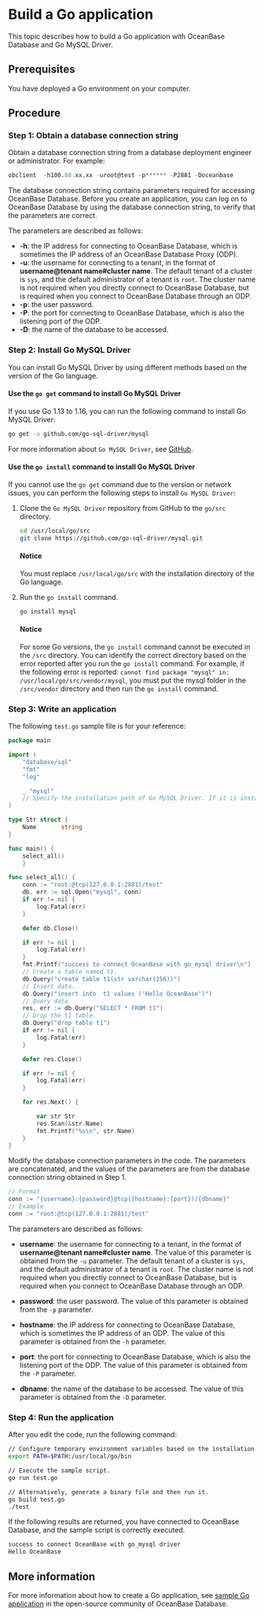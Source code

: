 # Build a Go application

This topic describes how to build a Go application with OceanBase Database and Go MySQL Driver.

## Prerequisites

You have deployed a Go environment on your computer.

## Procedure

### Step 1: Obtain a database connection string

Obtain a database connection string from a database deployment engineer or administrator. For example:

```sql
obclient  -h100.88.xx.xx -uroot@test -p****** -P2881 -Doceanbase
```

The database connection string contains parameters required for accessing OceanBase Database. Before you create an application, you can log on to OceanBase Database by using the database connection string, to verify that the parameters are correct.

The parameters are described as follows:

* **-h**: the IP address for connecting to OceanBase Database, which is sometimes the IP address of an OceanBase Database Proxy (ODP).
* **-u**: the username for connecting to a tenant, in the format of **username@tenant name#cluster name**. The default tenant of a cluster is `sys`, and the default administrator of a tenant is `root`. The cluster name is not required when you directly connect to OceanBase Database, but is required when you connect to OceanBase Database through an ODP.
* **-p**: the user password.
* **-P**: the port for connecting to OceanBase Database, which is also the listening port of the ODP.
* **-D**: the name of the database to be accessed.

### Step 2: Install Go MySQL Driver

You can install Go MySQL Driver by using different methods based on the version of the Go language.

#### Use the `go get` command to install Go MySQL Driver

If you use Go 1.13 to 1.16, you can run the following command to install Go MySQL Driver:

```bash
go get -u github.com/go-sql-driver/mysql
```

For more information about `Go MySQL Driver`, see [GitHub](https://github.com/go-sql-driver/mysql).

#### Use the `go install` command to install Go MySQL Driver

If you cannot use the `go get` command due to the version or network issues, you can perform the following steps to install `Go MySQL Driver`:

1. Clone the `Go MySQL Driver` repository from GitHub to the `go/src` directory.

   ```bash
   cd /usr/local/go/src   
   git clone https://github.com/go-sql-driver/mysql.git
   ```

   <main id="notice" type='notice'>
     <h4>Notice</h4>
     <p>You must replace <code>/usr/local/go/src</code> with the installation directory of the Go language. </p>
   </main>

2. Run the `go install` command.

   ```bash
   go install mysql
   ```

   <main id="notice" type='notice'>
     <h4>Notice</h4>
     <p>For some Go versions, the <code>go install</code> command cannot be executed in the <code>/src</code> directory. You can identify the correct directory based on the error reported after you run the <code>go install</code> command. For example, if the following error is reported: <code>cannot find package "mysql" in: /usr/local/go/src/vendor/mysql</code>, you must put the mysql folder in the <code>/src/vendor</code> directory and then run the <code>go install</code> command. </p>
   </main>

### Step 3: Write an application

The following `test.go` sample file is for your reference:

```go
package main

import (
    "database/sql"
    "fmt"
    "log"

    _ "mysql"
    // Specify the installation path of Go MySQL Driver. If it is installed in the /src directory, you can specify "mysql" as the path.
)

type Str struct {
    Name       string
}

func main() {
    select_all()
    }

func select_all() {
    conn := "root:@tcp(127.0.0.1:2881)/test"
    db, err := sql.Open("mysql", conn)
    if err != nil {
        log.Fatal(err)
    }

    defer db.Close()

    if err != nil {
        log.Fatal(err)
    }
    fmt.Printf("success to connect OceanBase with go_mysql driver\n")
    // Create a table named t1.
    db.Query("create table t1(str varchar(256))")
    // Insert data.
    db.Query("insert into  t1 values ('Hello OceanBase')")
    // Query data.
    res, err := db.Query("SELECT * FROM t1")
    // Drop the t1 table.
    db.Query("drop table t1")
    if err != nil {
        log.Fatal(err)
    }

    defer res.Close()

    if err != nil {
        log.Fatal(err)
    }

    for res.Next() {

        var str Str
        res.Scan(&str.Name)
        fmt.Printf("%s\n", str.Name)
    }
}
```

Modify the database connection parameters in the code. The parameters are concatenated, and the values of the parameters are from the database connection string obtained in Step 1.

```go
// Format
conn := "{username}:{password}@tcp({hostname}:{port})/{dbname}"
// Example
conn := "root:@tcp(127.0.0.1:2881)/test"
```

The parameters are described as follows:

* **username**: the username for connecting to a tenant, in the format of **username@tenant name#cluster name**. The value of this parameter is obtained from the `-u` parameter. The default tenant of a cluster is `sys`, and the default administrator of a tenant is `root`. The cluster name is not required when you directly connect to OceanBase Database, but is required when you connect to OceanBase Database through an ODP.

* **password**: the user password. The value of this parameter is obtained from the `-p` parameter.

* **hostname**: the IP address for connecting to OceanBase Database, which is sometimes the IP address of an ODP. The value of this parameter is obtained from the `-h` parameter.

* **port**: the port for connecting to OceanBase Database, which is also the listening port of the ODP. The value of this parameter is obtained from the `-P` parameter.

* **dbname**: the name of the database to be accessed. The value of this parameter is obtained from the `-D` parameter.

### Step 4: Run the application

After you edit the code, run the following command:

```bash
// Configure temporary environment variables based on the installation path of the Go language.
export PATH=$PATH:/usr/local/go/bin

// Execute the sample script.
go run test.go

// Alternatively, generate a binary file and then run it.
go build test.go
./test
```

If the following results are returned, you have connected to OceanBase Database, and the sample script is correctly executed.

```bash
success to connect OceanBase with go_mysql driver
Hello OceanBase
```

## More information

For more information about how to create a Go application, see [sample Go application](https://github.com/oceanbase/ob-example/tree/master/examples/driver/golang-go-sql-driver) in the open-source community of OceanBase Database.

